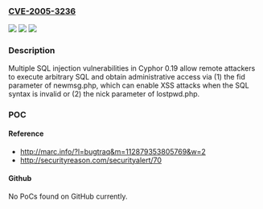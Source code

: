 ### [CVE-2005-3236](https://cve.mitre.org/cgi-bin/cvename.cgi?name=CVE-2005-3236)
![](https://img.shields.io/static/v1?label=Product&message=n%2Fa&color=blue)
![](https://img.shields.io/static/v1?label=Version&message=n%2Fa&color=blue)
![](https://img.shields.io/static/v1?label=Vulnerability&message=n%2Fa&color=brighgreen)

### Description

Multiple SQL injection vulnerabilities in Cyphor 0.19 allow remote attackers to execute arbitrary SQL and obtain administrative access via (1) the fid parameter of newmsg.php, which can enable XSS attacks when the SQL syntax is invalid or (2) the nick parameter of lostpwd.php.

### POC

#### Reference
- http://marc.info/?l=bugtraq&m=112879353805769&w=2
- http://securityreason.com/securityalert/70

#### Github
No PoCs found on GitHub currently.

